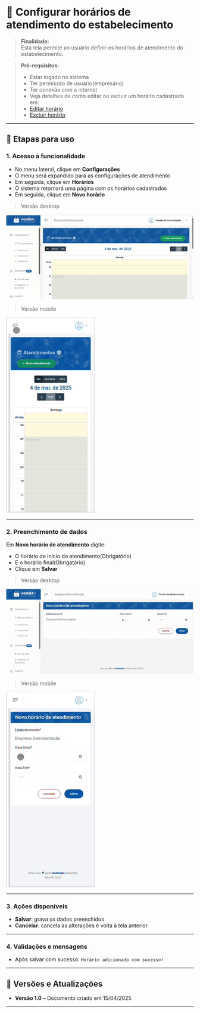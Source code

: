 # 📘 Configurar horários de atendimento do estabelecimento

> **Finalidade:**  
> Esta tela permite ao usuário definir os horários de atendimento do estabelecimento.

> **Pré-requisitos:**    
> - Estar logado no sistema  
> - Ter permissão de usuário(empresário) 
> - Ter conexão com a internet
> - Veja detalhes de como editar ou excluir um horário cadastrado em:  
> - [Editar horário](../editar_horario/readme.md)
> - [Excluir horário](../excluir_horario/readme.md)

---

## 🧭 Etapas para uso

### 1. Acesso à funcionalidade
- No menu lateral, clique em **Configurações**
- O menu será expandido para as configurações de atendimento
- Em seguida, clique em **Horários**
- O sistema retornará uma página com os horários cadastrados
- Em seguida, clique em **Novo horário**

> Versão desktop

![Alt text](img/novo_horario_parte1_desktop.gif)

> Versão mobile

![Alt text](img/novo_horario_parte1_mobile.gif)

---

### 2. Preenchimento de dados
Em **Novo horário de atendimento** digite:
- O horário de início do atendimento(Obrigatório)
- E o horário final(Obrigatório)
- Clique em **Salvar**

> Versão desktop

![Alt text](img/novo_horario_parte2_desktop.gif)

> Versão mobile

![Alt text](img/novo_horario_parte2_mobile.gif)

---

### 3. Ações disponíveis
- **Salvar**: grava os dados preenchidos  
- **Cancelar**: cancela as alterações e volta à tela anterior  

---

### 4. Validações e mensagens
- Após salvar com sucesso: `Horário adicionado com sucesso!`  

---

## 🔄 Versões e Atualizações

- **Versão 1.0** – Documento criado em 15/04/2025

---
